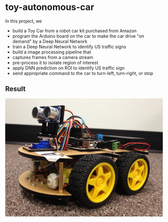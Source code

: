 # toy-autonomous-car

In this project, we

- build a Toy Car from a robot car kit purchased from Amazon
- program the Arduino board on the car to make the car drive "on demand" by a Deep Neural Network
- train a Deep Neural Network to identify US traffic signs
- build a image processing pipeline that 
 - captures frames from a camera stream
 - pre-process it to isolate region of interest
 - apply DNN prediction on ROI to identify US traffic sign
 - send appropriate command to the car to turn-left, turn-right, or stop
 
 ## Result
 
 [![](images/toy_car.jpg)](https://youtu.be/SIbGDtLWeDI)